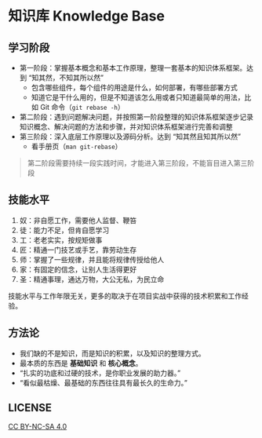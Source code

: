 # 知识库 Knowledge Base

## 学习阶段

* 第一阶段：掌握基本概念和基本工作原理，整理一套基本的知识体系框架。达到 “知其然，不知其所以然”
  * 包含哪些组件，每个组件的用途是什么，如何部署，有哪些部署方式
  * 知道它是干什么用的，但是不知道该怎么用或者只知道最简单的用法，比如 Git 命令（`git rebase -h`）
* 第二阶段：遇到问题解决问题，并按照第一阶段整理的知识体系框架逐步记录知识概念、解决问题的方法和步骤，并对知识体系框架进行完善和调整
* 第三阶段：深入底层工作原理以及源码分析。达到 “知其然且知其所以然”
  * 看手册页（`man git-rebase`）

> 第二阶段需要持续一段实践时间，才能进入第三阶段，不能盲目进入第三阶段

## 技能水平

1. 奴：非自愿工作，需要他人监督、鞭笞
2. 徒：能力不足，但肯自愿学习
3. 工：老老实实，按规矩做事
4. 匠：精通一门技艺或手艺，靠劳动生存
5. 师：掌握了一些规律，并且能将规律传授给他人
6. 家：有固定的信念，让别人生活得更好
7. 圣：精通事理，通达万物，大公无私，为民立命

技能水平与工作年限无关，更多的取决于在项目实战中获得的技术积累和工作经验。

## 方法论

* 我们缺的不是知识，而是知识的积累，以及知识的整理方式。
* 最本质的东西是 **基础知识** 和 **核心概念**。
* “扎实的功底和过硬的技术，是你职业发展的助力器。”
* “看似最枯燥、最基础的东西往往具有最长久的生命力。”

## LICENSE

[CC BY-NC-SA 4.0](LICENSE)
